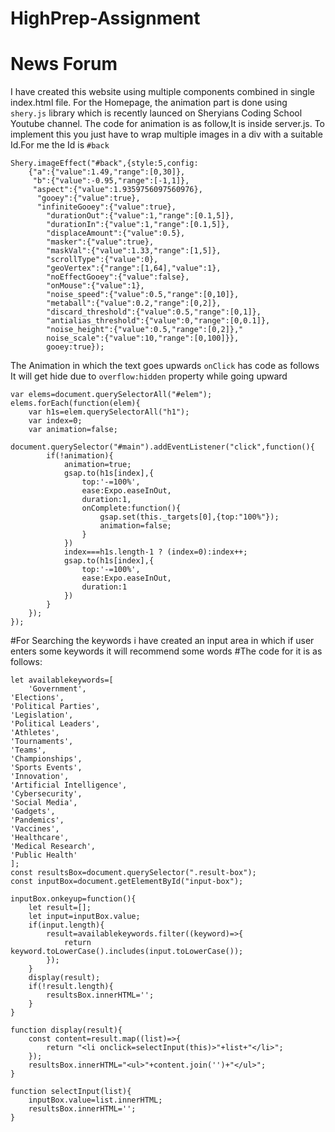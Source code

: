 # HighPrep-Assignment
# News Forum
I have created this website using multiple components combined in single index.html file.
For the Homepage, the animation part is done using `shery.js` library which is recently launced on Sheryians Coding School Youtube channel.
The code for animation is as follow,It is inside server.js.
To implement this you just have to wrap multiple images in a div with a suitable Id.For me the Id is `#back`

```
Shery.imageEffect("#back",{style:5,config:
    {"a":{"value":1.49,"range":[0,30]},
     "b":{"value":-0.95,"range":[-1,1]},
     "aspect":{"value":1.9359756097560976},
      "gooey":{"value":true},
      "infiniteGooey":{"value":true},
        "durationOut":{"value":1,"range":[0.1,5]},
        "durationIn":{"value":1,"range":[0.1,5]},
        "displaceAmount":{"value":0.5},
        "masker":{"value":true},
        "maskVal":{"value":1.33,"range":[1,5]},
        "scrollType":{"value":0},
        "geoVertex":{"range":[1,64],"value":1},
        "noEffectGooey":{"value":false},
        "onMouse":{"value":1},
        "noise_speed":{"value":0.5,"range":[0,10]},
        "metaball":{"value":0.2,"range":[0,2]},
        "discard_threshold":{"value":0.5,"range":[0,1]},
        "antialias_threshold":{"value":0,"range":[0,0.1]},
        "noise_height":{"value":0.5,"range":[0,2]},"
        noise_scale":{"value":10,"range":[0,100]}},
        gooey:true});
```
The Animation in which the text goes upwards `onClick` has code as follows
It will get hide due to `overflow:hidden` property while going upward
```
var elems=document.querySelectorAll("#elem");
elems.forEach(function(elem){
    var h1s=elem.querySelectorAll("h1");
    var index=0;
    var animation=false;
    document.querySelector("#main").addEventListener("click",function(){
        if(!animation){
            animation=true;
            gsap.to(h1s[index],{
                top:'-=100%',
                ease:Expo.easeInOut,
                duration:1,
                onComplete:function(){
                    gsap.set(this._targets[0],{top:"100%"});
                    animation=false;
                }
            })
            index===h1s.length-1 ? (index=0):index++;
            gsap.to(h1s[index],{
                top:'-=100%',
                ease:Expo.easeInOut,
                duration:1
            })
        }
    });
});
```
#For Searching the keywords i have created an input area in which if user enters some keywords it will recommend some words
#The code for it is as follows:
```
let availablekeywords=[
    'Government',
'Elections',
'Political Parties',
'Legislation',
'Political Leaders',
'Athletes',
'Tournaments',
'Teams',
'Championships',
'Sports Events',
'Innovation',
'Artificial Intelligence',
'Cybersecurity',
'Social Media',
'Gadgets',
'Pandemics',
'Vaccines',
'Healthcare',
'Medical Research',
'Public Health'
];
const resultsBox=document.querySelector(".result-box");
const inputBox=document.getElementById("input-box");

inputBox.onkeyup=function(){
    let result=[];
    let input=inputBox.value;
    if(input.length){
        result=availablekeywords.filter((keyword)=>{
            return keyword.toLowerCase().includes(input.toLowerCase());
        });
    }
    display(result);
    if(!result.length){
        resultsBox.innerHTML='';
    }
}

function display(result){
    const content=result.map((list)=>{
        return "<li onclick=selectInput(this)>"+list+"</li>";
    });
    resultsBox.innerHTML="<ul>"+content.join('')+"</ul>";
}

function selectInput(list){
    inputBox.value=list.innerHTML;
    resultsBox.innerHTML='';
}
```





